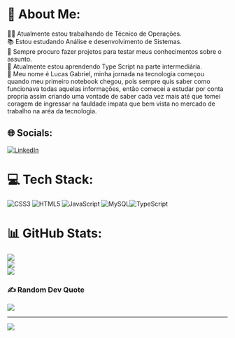 # 💫 About Me:
👨‍💻 Atualmente estou trabalhando de Técnico de Operações.<br>📚 Estou estudando Análise e desenvolvimento de Sistemas.  <br>🤝 Sempre procuro fazer projetos para testar meus conhecimentos sobre o assunto.<br>🌱 Atualmente estou aprendendo Type Script na parte intermediária.<br>💬 Meu nome é Lucas Gabriel, minha jornada na tecnologia começou quando meu primeiro notebook chegou, pois sempre quis saber como funcionava todas aquelas informações, então comecei a estudar por conta propria assim criando uma vontade de saber cada vez mais até que tomei coragem de ingressar na fauldade impata  que bem vista no mercado de trabalho na aréa da tecnologia. <br>


## 🌐 Socials:
[![LinkedIn](https://img.shields.io/badge/LinkedIn-%230077B5.svg?logo=linkedin&logoColor=white)](https://linkedin.com/in/https://www.linkedin.com/in/lucas-gabriel-8b8150208) 

# 💻 Tech Stack:
![CSS3](https://img.shields.io/badge/css3-%231572B6.svg?style=flat&logo=css3&logoColor=white) ![HTML5](https://img.shields.io/badge/html5-%23E34F26.svg?style=flat&logo=html5&logoColor=white) ![JavaScript](https://img.shields.io/badge/javascript-%23323330.svg?style=flat&logo=javascript&logoColor=%23F7DF1E) ![MySQL](https://img.shields.io/badge/mysql-%2300f.svg?style=flat&logo=mysql&logoColor=white)![TypeScript](https://img.shields.io/badge/TypeScript-%231572B6.svg?style=flat&logo=TypeScript&logoColor=white)
# 📊 GitHub Stats:
![](https://github-readme-stats.vercel.app/api?username=Yluk1z&theme=synthwave&hide_border=false&include_all_commits=false&count_private=false)<br/>
![](https://github-readme-streak-stats.herokuapp.com/?user=Yluk1z&theme=synthwave&hide_border=false)<br/>
![](https://github-readme-stats.vercel.app/api/top-langs/?username=Yluk1z&theme=synthwave&hide_border=false&include_all_commits=false&count_private=false&layout=compact)

### ✍️ Random Dev Quote
![](https://quotes-github-readme.vercel.app/api?type=vetical&theme=radical)

---
[![](https://visitcount.itsvg.in/api?id=Yluk1z&icon=1&color=10)](https://visitcount.itsvg.in)

<!-- Proudly created with GPRM ( https://gprm.itsvg.in ) -->
